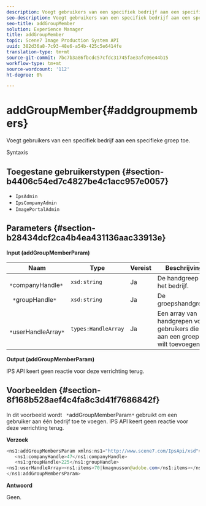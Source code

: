 ```yaml
---
description: Voegt gebruikers van een specifiek bedrijf aan een specifieke groep toe.
seo-description: Voegt gebruikers van een specifiek bedrijf aan een specifieke groep toe.
seo-title: addGroupMember
solution: Experience Manager
title: addGroupMember
topic: Scene7 Image Production System API
uuid: 382d36a8-7c93-48e6-a54b-425c5e6414fe
translation-type: tm+mt
source-git-commit: 7bc7b3a86fbcdc57cfdc31745fae3afc06e44b15
workflow-type: tm+mt
source-wordcount: '112'
ht-degree: 0%

---
```



# addGroupMember{#addgroupmembers}

Voegt gebruikers van een specifiek bedrijf aan een specifieke groep toe.

Syntaxis

## Toegestane gebruikerstypen {#section-b4406c54ed7c4827be4c1acc957e0057}

* `IpsAdmin`
* `IpsCompanyAdmin`
* `ImagePortalAdmin`

## Parameters {#section-b28434dcf2ca4b4ea431136aac33913e}

**Input (addGroupMemberParam)**

| Naam | Type | Vereist | Beschrijving |
|---|---|---|---|
| ` *`companyHandle`*` | `xsd:string` | Ja | De handgreep aan het bedrijf. |
| ` *`groupHandle`*` | `xsd:string` | Ja | De groepshandgreep. |
| ` *`userHandleArray`*` | `types:HandleArray` | Ja | Een array van handgrepen voor gebruikers die u aan een groep wilt toevoegen. |

**Output (addGroupMemberParam)**

IPS API keert geen reactie voor deze verrichting terug.

## Voorbeelden {#section-8f168b528aef4c4fa8c3d41f7686842f}

In dit voorbeeld wordt ` *`addGroupMemberParam`*` gebruikt om een gebruiker aan één bedrijf toe te voegen. IPS API keert geen reactie voor deze verrichting terug.

**Verzoek**

```java
<ns1:addGroupMembersParam xmlns:ns1="http://www.scene7.com/IpsApi/xsd">
   <ns1:companyHandle>47</ns1:companyHandle>
   <ns1:groupHandle>225</ns1:groupHandle>
<ns1:userHandleArray><ns1:items>70|kmagnusson@adobe.com</ns1:items></ns1:userHandleArray>
</ns1:addGroupMembersParam>
```

**Antwoord**

Geen.
